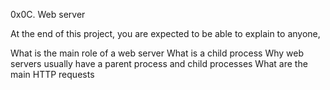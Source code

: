 0x0C. Web server

At the end of this project, you are expected to be able to explain to anyone, 

What is the main role of a web server
What is a child process
Why web servers usually have a parent process and child processes
What are the main HTTP requests
